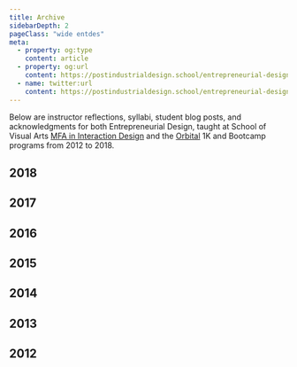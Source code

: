 ```yaml
---
title: Archive
sidebarDepth: 2
pageClass: "wide entdes"
meta:
  - property: og:type
    content: article  
  - property: og:url
    content: https://postindustrialdesign.school/entrepreneurial-design/archive/
  - name: twitter:url
    content: https://postindustrialdesign.school/entrepreneurial-design/archive/
---
```


Below are instructor reflections, syllabi, student blog posts, and acknowledgments for both Entrepreneurial Design, taught at School of Visual Arts [MFA in Interaction Design](http://interactiondesign.sva.edu) and the [Orbital](https://orbital.nyc) 1K and Bootcamp programs from 2012 to 2018.

## 2018

<CourseArchive year="2018"/>

## 2017
<CourseArchive year="2017"/>

## 2016
<CourseArchive year="2016"/>

## 2015
<CourseArchive year="2015"/>

## 2014
<CourseArchive year="2014"/>

## 2013
<CourseArchive year="2013"/>

## 2012
<CourseArchive year="2012"/>
